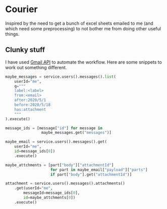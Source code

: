 # Courier

Inspired by the need to get a bunch of excel sheets emailed to me (and which need some preprocessing) 
to not bother me from doing other useful things.


## Clunky stuff
I have used [Gmail API](https://developers.google.com/gmail/api/quickstart/python) to 
automate the workflow. Here are some snippets to work out something different.

```python
maybe_messages = service.users().messages().list(
    userId="me", 
    q="""
    label:<label> 
    from:<email> 
    after:2020/5/1 
    before:2020/5/18 
    has:attachment
    """
).execute()

message_ids = [message["id"] for message in 
                maybe_messages.get("messages")]

maybe_email = service.users().messages().get(
    userId="me", 
    id=message_ids[0])
    .execute() 

maybe_attchments = [part["body"]["attachmentId"]
                    for part in maybe_email["payload"]["parts"] 
                    if part["body"].get("attachmentId")]

attachment = service.users().messages().attachments()
    .get(userId="me", 
        messageId=message_ids[0], 
        id=maybe_attchments[0])
    .execute() 
```
